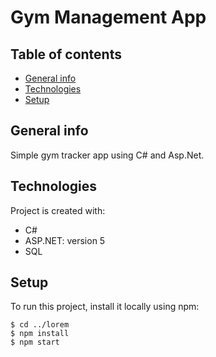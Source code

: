 # Gym Management App 


## Table of contents
* [General info](#general-info)
* [Technologies](#technologies)
* [Setup](#setup)

## General info
Simple gym tracker app using C# and Asp.Net. 
	
## Technologies
Project is created with:
* C#
* ASP.NET: version 5
* SQL 
	
## Setup
To run this project, install it locally using npm:

```
$ cd ../lorem
$ npm install
$ npm start
```
